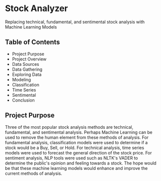 # Stock Analyzer
Replacing technical, fundamental, and sentimental stock analysis with Machine Learning Models

## Table of Contents
- Project Purpose
- Project Overview
- Data Sources
- Data Gathering
- Exploring Data 
- Modeling
- Classification
- Time Series
- Sentimental
- Conclusion

## Project Purpose
Three of the most popular stock analysis methods are technical, fundamental, and sentimental analysis.  Perhaps Machine Learning can be used to remove the human element from these methods of analysis.  For fundamental analysis, classification models were used to determine if a stock would be a Buy, Sell, or Hold.  For technical analysis, time series models were used to forecast the general direction of the stock price.  For sentiment analysis, NLP tools were used such as NLTK's VADER to determine the public's opinion and feeling towards a stock.  The hope would be that these machine learning models would enhance and improve the current methods of analysis. 
